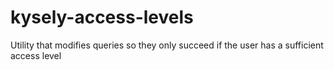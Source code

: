# kysely-access-levels
Utility that modifies queries so they only succeed if the user has a sufficient access level
